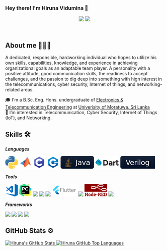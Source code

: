 ### Hey there! I'm Hiruna Vidumina 👋

<p align="center">
    <a href="https://twitter.com/@hiru__vidu"><img src="https://img.shields.io/badge/-Twitter-2D2B55?style=flat-square&logo=twitter&logoColor=white"/></a>
    <a href="https://linkedin.com/in/hiruna-vidumina"><img src="https://img.shields.io/badge/-LinkedIn-2D2B55?style=flat-square&logo=linkedin&logoColor=white"/></a>
</p>
<br/>

## About me 👨🏻‍💻

A dedicated, responsible, hardworking individual who hopes to utilize his own skills, capabilities, knowledge, and experience in achieving organizational goals as an adaptable team player. A personality with a positive attitude, good communication skills, the readiness to accept challenges, and the passion to dig deep into something with high interest in the telecommunications, cyber security, Internet of things, and networking-related areas.

🎓 I'm a B.Sc. Eng. Hons. undergraduate of [Electronics & Telecommunication Engineering](https://ent.uom.lk/) at [Univerisity of Moratuwa, Sri Lanka](https://uom.lk/)<br/>
👀 I’m interested in Telecommunication, Cyber Security, Internet of Things (IoT), and Networking.<br/>

## Skills 🛠

***Languages***

<p> 
<code><img height="40" src="https://github.com/hiruna-vidumina/hiruna-vidumina/blob/main/Logos/python.svg"></code>
<code><img height="40" src="https://github.com/hiruna-vidumina/hiruna-vidumina/blob/main/Logos/matlab.svg"></code>
<code><img height="40" src="https://github.com/hiruna-vidumina/hiruna-vidumina/blob/main/Logos/c.svg"></code>
<code><img height="40" src="https://github.com/hiruna-vidumina/hiruna-vidumina/blob/main/Logos/cPlusPlus.svg"></code>
<code><img height="40" src="https://github.com/hiruna-vidumina/hiruna-vidumina/blob/main/Logos/JavaSM.svg"></code>
<code><img height="40" src="https://github.com/hiruna-vidumina/hiruna-vidumina/blob/main/Logos/dart.png"></code>
<code><img height="40" src="https://github.com/hiruna-vidumina/hiruna-vidumina/blob/main/Logos/verilogSM.svg"></code>
</p>

***Tools***

<p>
<code><img height="40" src="https://github.com/hiruna-vidumina/hiruna-vidumina/blob/main/Logos/visualStudioCode.svg"></code>
<code><img height="40" src="https://github.com/hiruna-vidumina/hiruna-vidumina/blob/main/Logos/pycharm.svg"></code>
<code><img height="40" src="https://banner2.cleanpng.com/20180328/ezw/kisspng-solidworks-computer-aided-design-3d-computer-graph-work-5abb8876c7bd12.1780632115222396068181.jpg"></code>
<code><img height="40" src="https://upload.wikimedia.org/wikipedia/commons/f/f3/Altium_Designer_logo.png"></code>
<code><img height="40" src="https://upload.wikimedia.org/wikipedia/commons/2/2b/Atmel_logo_svg.svg"></code>
<code><img height="40" src="https://github.com/hiruna-vidumina/hiruna-vidumina/blob/main/Logos/flutter.svg"></code>
<code><img height="40" src="https://upload.wikimedia.org/wikipedia/commons/thumb/9/92/LaTeX_logo.svg/1200px-LaTeX_logo.svg.png"></code>
<code><img height="40" src="https://github.com/hiruna-vidumina/hiruna-vidumina/blob/main/Logos/NodeRedLogo.png"></code>
<code><img height="40" src="https://upload.wikimedia.org/wikipedia/commons/e/e0/Git-logo.svg"></code>
</p>

***Frameworks***

<p>
<code><img height="30" src="https://upload.wikimedia.org/wikipedia/commons/5/53/OpenCV_Logo_with_text.png"></code>
<code><img height="30" src="https://upload.wikimedia.org/wikipedia/commons/2/2d/Tensorflow_logo.svg"></code>
<code><img height="30" src="https://upload.wikimedia.org/wikipedia/commons/0/01/Created_with_Matplotlib-logo.svg"></code>
<code><img height="30" src="https://upload.wikimedia.org/wikipedia/commons/3/31/NumPy_logo_2020.svg"></code>
</p>

## GitHub Stats ⚙️

<a href="https://github.com/hiruna-vidumina">
  <img height="180em" src="https://github-readme-stats.vercel.app/api?username=hiruna-vidumina&show_icons=true&theme=vue-dark&count_private=true" alt="Hiruna's GitHub Stats" />
  <img height="180em" src="https://github-readme-stats.vercel.app/api/top-langs/?username=hiruna-vidumina&theme=vue-dark&layout=compact" 
    alt="Hiruna GitHub Top Languages" />
</a>
